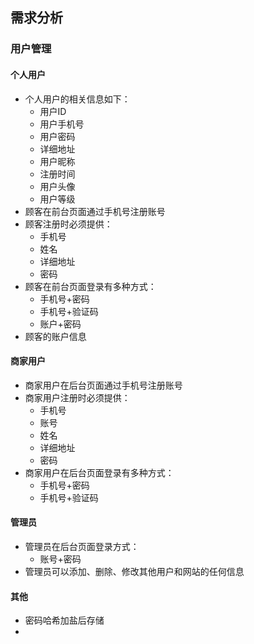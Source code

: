 ## 需求分析
### 用户管理
#### 个人用户
- 个人用户的相关信息如下：
	- 用户ID
	- 用户手机号
	- 用户密码
	- 详细地址
	- 用户昵称
	- 注册时间
	- 用户头像
	- 用户等级
- 顾客在前台页面通过手机号注册账号
- 顾客注册时必须提供：
	- 手机号
	- 姓名
	- 详细地址
	- 密码
- 顾客在前台页面登录有多种方式：
	- 手机号+密码
	- 手机号+验证码
	- 账户+密码
- 顾客的账户信息
#### 商家用户
- 商家用户在后台页面通过手机号注册账号
- 商家用户注册时必须提供：
	- 手机号
	- 账号
	- 姓名
	- 详细地址
	- 密码
- 商家用户在后台页面登录有多种方式：
	- 手机号+密码
	- 手机号+验证码
#### 管理员
- 管理员在后台页面登录方式：
	- 账号+密码
- 管理员可以添加、删除、修改其他用户和网站的任何信息
#### 其他
- 密码哈希加盐后存储
- 
<!--stackedit_data:
eyJoaXN0b3J5IjpbMTI2NTE5NDg1NCwxNjQyMDQzNTA3LC0xND
YzNjY4MzY4LC03MzYyMTcyNTYsLTE5MDEzMTE3ODYsMzQ3ODA5
NDQ2LC01NTczNjM1OV19
-->